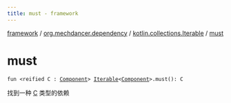```yaml
---
title: must - framework
---
```


[framework](../../index.html) / [org.mechdancer.dependency](../index.html) / [kotlin.collections.Iterable](index.html) / [must](./must.html)

# must

`fun <reified C : `[`Component`](../-component/index.html)`> `[`Iterable`](https://kotlinlang.org/api/latest/jvm/stdlib/kotlin.collections/-iterable/index.html)`<`[`Component`](../-component/index.html)`>.must(): C`

找到一种 [C](must.html#C) 类型的依赖


